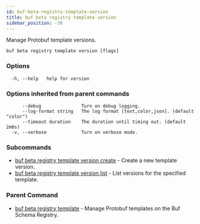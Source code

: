 ```yaml
---
id: buf-beta-registry-template-version
title: buf beta registry template version
sidebar_position: -39
---
```

Manage Protobuf template versions.

```
buf beta registry template version [flags]
```

### Options

```
  -h, --help   help for version
```

### Options inherited from parent commands

```
      --debug               Turn on debug logging.
      --log-format string   The log format [text,color,json]. (default "color")
      --timeout duration    The duration until timing out. (default 2m0s)
  -v, --verbose             Turn on verbose mode.
```

### Subcommands

* [buf beta registry template version create](buf-beta-registry-template-version-create.md)	 - Create a new template version.
* [buf beta registry template version list](buf-beta-registry-template-version-list.md)	 - List versions for the specified template.

### Parent Command

* [buf beta registry template](buf-beta-registry-template.md)	 - Manage Protobuf templates on the Buf Schema Registry.
